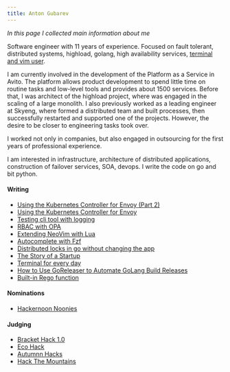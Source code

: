 ```yaml
---
title: Anton Gubarev
---
```

*In this page I collected main information about me*

Software engineer with 11 years of experience. Focused on fault tolerant, distributed systems, highload, golang, high availability services,
[terminal and vim user](https://github.com/antgubarev/dotfiles).

I am currently involved in the development of the Platform as a Service in Avito. The platform allows product development to spend little time on routine tasks and low-level tools and provides about 1500 services.
Before that, I was architect of the highload project, where was engaged in the scaling of a large monolith. I also previously worked as a leading engineer at Skyeng, where formed a distributed team and built processes, then successfully restarted and supported one of the projects. However, the desire to be closer to engineering tasks took over.

I worked not only in companies, but also engaged in outsourcing for the first years of professional experience.

I am interested in infrastructure, architecture of distributed applications, construction of failover services, SOA, devops. I write the code on go and bit python.

#### Writing
- [Using the Kubernetes Controller for Envoy (Part 2)](https://hackernoon.com/using-the-kubernetes-controller-for-envoy-part-2)
- [Using the Kubernetes Controller for Envoy](https://hackernoon.com/using-the-kubernetes-controller-for-envoy)
- [Testing cli tool with logging](https://dev.to/antgubarev/testing-cli-tool-with-logging-4h7)
- [RBAC with OPA](https://dev.to/antgubarev/rbac-with-opa-3i4h)
- [Extending NeoVim with Lua](https://dev.to/antgubarev/extending-neovim-with-lua-30gh)
- [Autocomplete with Fzf](https://dev.to/antgubarev/autocomplete-with-fzf-28eb)
- [Distributed locks in go without changing the app](https://dev.to/antgubarev/distributed-locks-in-go-without-fix-the-app-4aj8)
- [The Story of a Startup](https://dev.to/antgubarev/the-story-of-a-startup-306d)
- [Terminal for every day](https://dev.to/antgubarev/console-for-every-day-41eg)
- [How to Use GoReleaser to Automate GoLang Build Releases](https://hackernoon.com/how-to-use-goreleaser-to-automate-golang-build-releases)
- [Built-in Rego function](https://hackernoon.com/custom-rego-function-by-example)

#### Nominations
- [Hackernoon Noonies](https://www.noonies.tech/2022/programming/2022-hackernoon-contributor-of-the-year-github)

#### Judging
- [Bracket Hack 1.0](https://brackethacks-1.devpost.com/)
- [Eco Hack](https://ecohacks.devpost.com/)
- [Autumnn Hacks](https://autumnnhacks.devpost.com/)
- [Hack The Mountains](https://www.hackthemountain.tech/judges)
